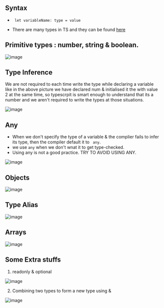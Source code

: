 ## Syntax

- ```  let variableName: type = value  ```

- There are many types in TS and they can be found [here](https://www.typescriptlang.org/docs/handbook/2/everyday-types.html)

## Primitive types : number, string & boolean.

![image](https://user-images.githubusercontent.com/75883328/231978020-4eb6637d-17bf-4435-bca2-c0adefe93868.png)


## Type Inference
We are not required to each time write the type while declaring a variable like in the above picture we have declared num & initialised it the with value 2 at the same 
time, so typescrpit is smart enough to understand that its a number and we aren't required to write the types at those situations.

![image](https://user-images.githubusercontent.com/75883328/231980166-fd4792c9-cd2a-4e21-9145-e2c917302965.png)


## Any 
- When we don't specify the type of a variable & the complier fails to infer its type, then the compiler default it to ``` any```. 
- we use ``` any ``` when we don't wnat it to get type-checked.
- Using any is not a good practice. TRY TO AVOID USING ANY.


![image](https://user-images.githubusercontent.com/75883328/231981888-71a8572d-78ab-4529-bf28-1397e9e6c2bf.png)


## Objects
![image](https://user-images.githubusercontent.com/75883328/232025803-67a1ec7b-6a56-4720-a0c2-1a234079cd54.png)

## Type Alias

![image](https://user-images.githubusercontent.com/75883328/232028836-ae726434-837b-4dec-b98b-42144373dec9.png)


## Arrays

![image](https://user-images.githubusercontent.com/75883328/232037200-645e5d76-803d-4bde-82f2-8b3d1ba10c03.png)


## Some Extra stuffs

1) readonly & optional

![image](https://user-images.githubusercontent.com/75883328/232030771-f3ddc5ce-216b-40a4-afff-c125cb2e3702.png)

2) Combining two types to form a new type using &

![image](https://user-images.githubusercontent.com/75883328/232035775-e47d7015-4c66-42e4-b5f3-d47d388b760f.png)


